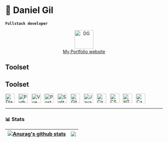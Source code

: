 # 🧠 Daniel Gil

**`Fullstack developer`**

<div align="center">
  <a href="https://flac.pythonanywhere.com/">
    <img alt="DG" width="60px" height="60px" src="https://flac.pythonanywhere.com/static/website/android-chrome-512x512.png"/>
    <br>
    My Portfolio website
  </a>
</div>


## Toolset


## Toolset

<img alt="Django" width="30px" src="https://cdn.jsdelivr.net/gh/devicons/devicon/icons/django/django-plain.svg" />&nbsp;&nbsp;
<img alt="Python" width="30px" src="https://cdn.jsdelivr.net/gh/devicons/devicon/icons/python/python-plain.svg" />&nbsp;&nbsp;
<img alt="Vue" width="30px" src="https://cdn.jsdelivr.net/gh/devicons/devicon/icons/vuejs/vuejs-original.svg" />&nbsp;&nbsp;
<img alt="PostgreSQL" width="30px" src="https://cdn.jsdelivr.net/gh/devicons/devicon/icons/postgresql/postgresql-original.svg" />&nbsp;&nbsp;
<img alt="Sqlite" width="30px" src="https://cdn.jsdelivr.net/gh/devicons/devicon/icons/sqlite/sqlite-original.svg"/>&nbsp;&nbsp;
<img alt="Git" width="30px" src="https://cdn.jsdelivr.net/gh/devicons/devicon/icons/git/git-original.svg" />&nbsp;&nbsp;
<img alt="JavaScript" width="30px" src="https://cdn.jsdelivr.net/gh/devicons/devicon/icons/javascript/javascript-plain.svg" />&nbsp;&nbsp;
<img alt="CircleCI" width="30px" src="https://cdn.jsdelivr.net/gh/devicons/devicon/icons/circleci/circleci-plain.svg" />&nbsp;&nbsp;
<img alt="CSS" width="30px" src="https://cdn.jsdelivr.net/gh/devicons/devicon/icons/css3/css3-plain.svg" />&nbsp;&nbsp;
<img alt="HTML" width="30px" src="https://cdn.jsdelivr.net/gh/devicons/devicon/icons/html5/html5-plain.svg" />&nbsp;&nbsp;
<img alt="C++" width="30px" src="https://cdn.jsdelivr.net/gh/devicons/devicon/icons/cplusplus/cplusplus-line.svg"/>&nbsp;&nbsp;

---

### 📊 Stats

| <a href="https://github.com/srd4/github-readme-stats"><img align="center" src="https://github-readme-stats.vercel.app/api?username=srd4&show_icons=true&include_all_commits=true&theme=outrun&hide_border=true" alt="Anurag's github stats" /></a> | <a href="https://github.com/srd4/github-readme-stats"><img align="center" src="https://github-readme-stats.vercel.app/api/top-langs/?username=srd4&layout=compact&theme=outrun&hide_border=true" /></a> |
| ------------- | ------------- |




